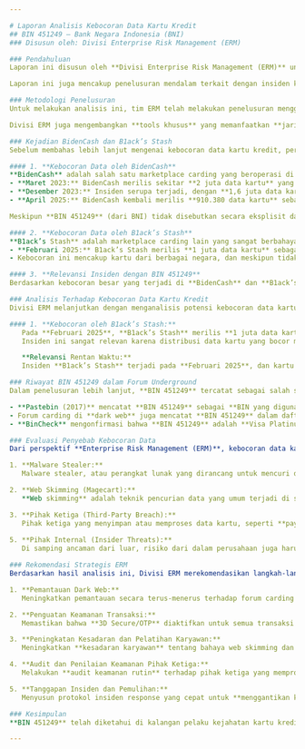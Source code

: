 ```yaml
---

# Laporan Analisis Kebocoran Data Kartu Kredit  
## BIN 451249 – Bank Negara Indonesia (BNI)  
### Disusun oleh: Divisi Enterprise Risk Management (ERM)

### Pendahuluan  
Laporan ini disusun oleh **Divisi Enterprise Risk Management (ERM)** untuk melakukan analisis terhadap potensi kebocoran data kartu kredit yang berawalan **BIN 451249**, yang diterbitkan oleh **Bank Negara Indonesia (BNI)** untuk kartu **Visa Platinum Credit**. Fokus dari laporan ini adalah untuk mengidentifikasi potensi risiko terkait dengan kebocoran data kartu, serta mengevaluasi dampak yang dapat timbul terhadap organisasi, baik dari sisi finansial, operasional, maupun reputasional.

Laporan ini juga mencakup penelusuran mendalam terkait dengan insiden kebocoran data besar yang terjadi dalam **dark web** dan platform terkait, serta mengaitkan kebocoran data kartu dengan potensi penyalahgunaan yang dapat terjadi beberapa bulan setelah kebocoran.

### Metodologi Penelusuran  
Untuk melakukan analisis ini, tim ERM telah melakukan penelusuran menggunakan berbagai sumber, termasuk mesin pencari (Google/Bing), situs paste publik seperti Pastebin, forum **dark web**, serta mesin pencari **OSINT** (Open Source Intelligence) seperti **DeHashed**, **Intelligence X**, dan **Leak-Lookup**. Penelusuran ini bertujuan untuk menemukan data atau jejak nomor kartu **451249********** dan mengidentifikasi potensi kebocoran terkait.

Divisi ERM juga mengembangkan **tools khusus** yang memanfaatkan **jaringan Onion (Tor)** untuk mencari informasi terkait kebocoran data kartu kredit di **dark web**. Tools ini dirancang untuk melakukan pencarian secara lebih mendalam dengan menggabungkan **teknik dorking** untuk menemukan informasi terkait jual beli data, **carding**, dan aktivitas penipuan lainnya yang mungkin terdaftar di platform yang lebih sulit dijangkau oleh pencarian umum.

### Kejadian BidenCash dan B1ack’s Stash  
Sebelum membahas lebih lanjut mengenai kebocoran data kartu kredit, perlu dijelaskan terlebih dahulu dua kejadian besar yang melibatkan kebocoran data kartu dalam skala besar, yaitu **BidenCash** dan **B1ack’s Stash**. Kedua insiden ini memiliki relevansi karena menjadi sumber utama dari kebocoran data kartu yang dapat berisiko bagi pihak-pihak yang terlibat, termasuk **Bank Negara Indonesia (BNI)**.

#### 1. **Kebocoran Data oleh BidenCash**  
**BidenCash** adalah salah satu marketplace carding yang beroperasi di **dark web** dan dikenal karena kebocoran data kartu dalam jumlah besar.  
- **Maret 2023:** BidenCash merilis sekitar **2 juta data kartu** yang dicuri secara gratis di forum gelap sebagai promosi. Data yang bocor mencakup **PAN (Primary Account Number)**, **CVV** (Card Verification Value), dan **tanggal kedaluwarsa** kartu. Informasi ini juga mencakup identitas pemilik kartu dan sering digunakan untuk melakukan transaksi penipuan.
- **Desember 2023:** Insiden serupa terjadi, dengan **1,6 juta data kartu** yang bocor dalam bentuk **plaintext**, yang lebih rentan disalahgunakan.
- **April 2025:** BidenCash kembali merilis **910.380 data kartu** sebagai bagian dari promosi untuk menarik perhatian di pasar gelap.

Meskipun **BIN 451249** (dari BNI) tidak disebutkan secara eksplisit dalam laporan kebocoran ini, mengingat skala besar kebocoran dan distribusi data yang luas, **kemungkinan besar kartu BNI (dengan BIN 451249)** turut terdampak. Terlebih lagi, kartu dengan **BIN 451249** yang merupakan kartu **Visa Platinum Credit** dari BNI sering kali disalahgunakan dalam transaksi penipuan, mengingat data kartu tersebut dicuri melalui teknik **web skimming** atau dari platform yang kurang aman.

#### 2. **Kebocoran Data oleh B1ack’s Stash**  
**B1ack’s Stash** adalah marketplace carding lain yang sangat berbahaya dan beroperasi di **dark web**.  
- **Februari 2025:** B1ack’s Stash merilis **1 juta data kartu** sebagai bagian dari promosi. Data yang bocor mencakup **PAN**, **CVV2**, **tanggal kedaluwarsa**, serta informasi pemilik kartu yang lebih mendalam, seperti nama, alamat, tanggal lahir, email, nomor telepon, dan informasi lainnya.  
- Kebocoran ini mencakup kartu dari berbagai negara, dan meskipun tidak ada data yang teridentifikasi dari **BIN 451249 (BNI)**, sangat mungkin bahwa kartu dari **BNI** turut terdampak mengingat skala kebocoran tersebut.

#### 3. **Relevansi Insiden dengan BIN 451249**  
Berdasarkan kebocoran besar yang terjadi di **BidenCash** dan **B1ack’s Stash**, ada kemungkinan kuat bahwa kartu dengan **BIN 451249** yang diterbitkan oleh **BNI** turut terdampak oleh kebocoran tersebut, meskipun nomor kartu yang spesifik tidak dapat diidentifikasi. Hal ini menandakan bahwa **kartu dengan BIN 451249** berisiko lebih tinggi untuk digunakan dalam transaksi penipuan, mengingat keduanya merupakan platform yang dikenal karena distribusi massal data kartu curian untuk penipuan.

### Analisis Terhadap Kebocoran Data Kartu Kredit  
Divisi ERM melanjutkan dengan menganalisis potensi kebocoran data kartu kredit lebih lanjut, berdasarkan dua insiden besar yang terjadi di **BidenCash** dan **B1ack’s Stash**.

#### 1. **Kebocoran oleh B1ack’s Stash:**  
   Pada **Februari 2025**, **B1ack’s Stash** merilis **1 juta data kartu** sebagai bagian dari strategi promosi mereka. Data yang bocor meliputi informasi lengkap mengenai kartu, seperti **PAN (16 digit)**, **tanggal kedaluwarsa**, **CVV2**, serta informasi sensitif lainnya termasuk nama pemegang kartu, alamat, tanggal lahir, email, nomor telepon, bahkan **IP address dan User-Agent** yang digunakan saat transaksi.  
   Insiden ini sangat relevan karena distribusi data kartu yang bocor mencakup berbagai negara, dan meskipun nomor kartu spesifik dengan **BIN 451249 (BNI)** belum teridentifikasi dalam dump ini, ada kemungkinan besar bahwa kartu BNI turut terdampak mengingat skala kebocoran tersebut.

   **Relevansi Rentan Waktu:**  
   Insiden **B1ack’s Stash** terjadi pada **Februari 2025**, dan kartu dengan **BIN 451249** yang bocor mungkin saja digunakan dalam transaksi yang terjadi pada periode berikutnya. Korelasi ini **mungkin berasal dari insiden kebocoran tersebut**, mengingat adanya transaksi penipuan yang terdeteksi pada **April 2025** yang terjadi pada aplikasi **My XL Axiata**. Hal ini menyoroti pentingnya **rentang waktu** yang dapat terjadi antara kebocoran data dan pemanfaatannya untuk transaksi penipuan. Meskipun kebocoran terjadi beberapa bulan sebelumnya, data kartu yang bocor tetap dapat dimanfaatkan dalam waktu yang lebih lama untuk transaksi yang mencurigakan.

### Riwayat BIN 451249 dalam Forum Underground  
Dalam penelusuran lebih lanjut, **BIN 451249** tercatat sebagai salah satu **BIN cardable** yang sering muncul dalam forum carding underground. Sejak **2017**, **BIN 451249** telah dikenal di kalangan pelaku kejahatan siber sebagai BIN yang **rentan untuk disalahgunakan** dalam transaksi penipuan, terutama pada merchant yang tidak memiliki sistem deteksi penipuan yang ketat.

- **Pastebin (2017)** mencatat **BIN 451249** sebagai **BIN yang digunakan di situs e-commerce** seperti **Agoda**, yang menunjukkan bahwa sejak 2017, kartu BNI sudah dianggap **rentan terhadap carding** di beberapa situs.
- Forum carding di **dark web** juga mencatat **BIN 451249** dalam daftar **“BIN rekomendasi”**, yang menunjukkan bahwa **kartu ini sering digunakan oleh pelaku fraud** untuk melakukan transaksi penipuan.
- **BinCheck** mengonfirmasi bahwa **BIN 451249** adalah **Visa Platinum Credit** yang diterbitkan oleh **BNI**. Ini mengonfirmasi bahwa **BIN ini berasal dari Indonesia** dan sering muncul di forum carding sebagai target transaksi.

### Evaluasi Penyebab Kebocoran Data  
Dari perspektif **Enterprise Risk Management (ERM)**, kebocoran data kartu dengan **BIN 451249** dapat disebabkan oleh beberapa faktor yang berpotensi menjadi sumber kebocoran data. Beberapa kemungkinan penyebab kebocoran data ini meliputi:

1. **Malware Stealer:**  
   Malware stealer, atau perangkat lunak yang dirancang untuk mencuri data kartu dari perangkat pengguna, adalah salah satu penyebab utama kebocoran data kartu. Jenis malware ini sering kali disusupkan melalui lampiran email phishing atau situs web yang tidak aman, malware ini dapat mengumpulkan informasi sensitif seperti nomor kartu, CVV, dan tanggal kedaluwarsa yang kemudian dikirimkan ke server peretas. Kebocoran semacam ini sulit dideteksi sampai transaksi penipuan terjadi.

2. **Web Skimming (Magecart):**  
   **Web skimming** adalah teknik pencurian data yang umum terjadi di situs e-commerce yang telah terinfeksi malware berbasis JavaScript. Malware ini biasanya disisipkan pada halaman pembayaran online untuk mencuri data kartu saat nasabah melakukan transaksi. Dengan cara ini, informasi kartu yang dimasukkan oleh nasabah pada saat melakukan pembelian dapat dicuri dan disalahgunakan. Kejadian ini relevan mengingat beberapa insiden kebocoran besar, seperti yang terjadi pada **B1ack’s Stash**, diyakini berasal dari praktik web skimming.

3. **Pihak Ketiga (Third-Party Breach):**  
   Pihak ketiga yang menyimpan atau memproses data kartu, seperti **payment gateway**, **platform e-commerce**, atau penyedia layanan pembayaran lainnya, juga dapat menjadi sumber kebocoran data kartu.
   
5. **Pihak Internal (Insider Threats):**  
   Di samping ancaman dari luar, risiko dari dalam perusahaan juga harus menjadi perhatian. Individu yang memiliki akses ke data kartu, seperti karyawan di bagian keamanan atau operasional, berpotensi secara sengaja maupun tidak sengaja membocorkan informasi sensitif.

### Rekomendasi Strategis ERM  
Berdasarkan hasil analisis ini, Divisi ERM merekomendasikan langkah-langkah berikut untuk mengelola risiko kebocoran kartu kredit yang berpotensi terjadi:

1. **Pemantauan Dark Web:**  
   Meningkatkan pemantauan secara terus-menerus terhadap forum carding dan **dark web** guna mendeteksi peredaran data kartu yang melibatkan **BIN 451249**.

2. **Penguatan Keamanan Transaksi:**  
   Memastikan bahwa **3D Secure/OTP** diaktifkan untuk semua transaksi kartu yang dilakukan oleh perusahaan. Hal ini dapat membantu mencegah penyalahgunaan meskipun data kartu telah bocor.

3. **Peningkatan Kesadaran dan Pelatihan Karyawan:**  
   Meningkatkan **kesadaran karyawan** tentang bahaya web skimming dan phishing, serta cara mengenali potensi serangan yang bisa mencuri informasi.

4. **Audit dan Penilaian Keamanan Pihak Ketiga:**  
   Melakukan **audit keamanan rutin** terhadap pihak ketiga yang memproses atau menyimpan data kartu untuk memastikan bahwa mereka memenuhi standar keamanan data yang relevan, seperti **PCI DSS**.

5. **Tanggapan Insiden dan Pemulihan:**  
   Menyusun protokol insiden response yang cepat untuk **menggantikan kartu yang bocor** dan melaporkan kebocoran data kepada pihak yang berwenang.

### Kesimpulan  
**BIN 451249** telah diketahui di kalangan pelaku kejahatan kartu kredit sebagai **BIN yang rentan terhadap penyalahgunaan**. Meskipun nomor kartu yang dianalisis tidak ditemukan dalam kebocoran data secara eksplisit, temuan ini menunjukkan bahwa **kartu dengan BIN 451249** berisiko lebih tinggi terkena serangan carding dan penyalahgunaan. Oleh karena itu, sangat penting untuk **memantau peredaran data kartu secara berkelanjutan** dan memastikan langkah-langkah keamanan yang lebih ketat diterapkan untuk melindungi data kartu dari potensi kebocoran.

---
```

